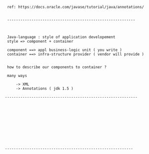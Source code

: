 

		
		ref: https://docs.oracle.com/javase/tutorial/java/annotations/
		
		
		----------------------------------------------------------
		
		
		
		Java-language : style of application developement
        style => component + container

        component ==> appl business-logic unit ( you write )
        container ==> infra-structure provider ( vendor will provide )
        
        
        how to describe our components to container ?
        
        many ways
        
        	-> XML
        	-> Annotations ( jdk 1.5 )
        	
       ------------------------------------------------------------ 	
        	 
		
		
		
		
		
		
		
		
		
		
	   ----------------------------------------------------------